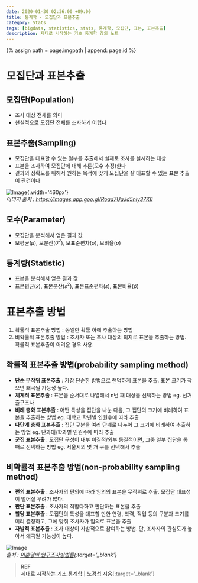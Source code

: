 ```yaml
---
date: 2020-01-30 02:36:00 +09:00
title: 통계학 - 모집단과 표본추출
category: Stats
tags: [bigdata, statistics, stats, 통계학, 모집단, 표본, 표본추출]
description: 제대로 시작하는 기초 통계학 강의 노트
---
```

{% assign path = page.imgpath | append: page.id %}

# 모집단과 표본추출

## 모집단(Population)
- 조사 대상 전체를 의미
- 현실적으로 모집단 전체를 조사하기 어렵다

## 표본추출(Sampling)
- 모집단을 대표할 수 있는 일부를 추출해서 실제로 조사를 실시하는 대상
- 표본을 조사하여 모집단에 대해 추론(모수 추정)한다
- 결과의 정확도를 위해서 원하는 목적에 맞게 모집단을 잘 대표할 수 있는 표본 추출이 관건이다

![Image]({{path}}/img01.png){:width='460px'}  
*이미지 출처 : https://images.app.goo.gl/Road7UaJd5niy37K6*

## 모수(Parameter)
- 모집단을 분석해서 얻은 결과 값
- 모평균($\mu$), 모분산($\sigma^2$), 모표준편차($\sigma$), 모비율($p$)

## 통계량(Statistic)
- 표본을 분석해서 얻은 결과 값
- 표본평균($\bar{x}$), 표본분산($s^2$), 표본표준편차($s$), 표본비율($\hat{p}$)

# 표본추출 방법
1. 확률적 표본추출 방법 : 동일한 확률 하에 추출하는 방법
2. 비확률적 표본추출 방법 : 조사자 또는 조사 대상의 의지로 표본을 추출하는 방법. 확률적 표본추출이 어려운 경우 사용.

## 확률적 표본추출 방법(probability sampling method)

- **단순 무작위 표본추출** : 가장 단순한 방법으로 랜덤하게 표본을 추출. 표본 크기가 작으면 왜곡될 가능성 높다.
- **체계적 표본추출** : 표본을 순서대로 나열해서 n번 째 대상을 선택하는 방법 eg. 선거 출구조사
- **비례 층화 표본추출** : 어떤 특성을 집단을 나눈 다음, 그 집단의 크기에 비례하여 표본을 추출하는 방법 eg. 대학교 학년별 인원수에 따라 추출
- **다단계 층화 표본추출** : 집단 구분을 여러 단계로 나누어 그 크기에 비례하여 추출하는 방법 eg. 단과대/학과별 인원수에 따라 추출
- **군집 표본추출** : 모집단 구성이 내부 이질적/외부 동질적이면, 그중 일부 집단을 통째로 선택하는 방법 eg. 서울시의 몇 개 구를 선택해서 추출

## 비확률적 표본추출 방법(non-probability sampling method)
- **편의 표본추출** : 조사자의 편의에 따라 임의의 표본을 무작위로 추출. 모집단 대표성이 떨어질 우려가 많다.
- **판단 표본추출** : 조사자의 적합다하고 판단하는 표본을 추출
- **할당 표본추출** : 모집단의 특성을 대표할 만한 연령, 학력, 직업 등의 구분과 크기를 미리 결정하고, 그에 맞춰 조사자가 임의로 표본을 추출
- **자발적 표본추출** : 조사 대상이 자발적으로 참여하는 방법. 단, 조사자의 관심도가 높아서 왜곡될 가능성이 높다.

![Image]({{path}}/img02.png)  
*출처 : [이훈영의 연구조사방법론](https://socialinnovation.tistory.com/122){:target='_blank'}*

> **REF**  
> [제대로 시작하는 기초 통계학 | 노경섭 지음](https://www.youtube.com/playlist?list=PLsri7w6p16vs-rMb1uXHfh3FiCk2WjEUG){:target='_blank'}